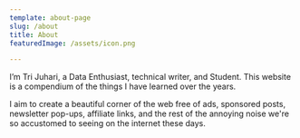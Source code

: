 ```yaml
---
template: about-page
slug: /about
title: About
featuredImage: /assets/icon.png

---
```


I’m Tri Juhari, a Data Enthusiast, technical writer, and Student. This website is a compendium of the things I have learned over the years.

I aim to create a beautiful corner of the web free of ads, sponsored posts, newsletter pop-ups, affiliate links, and the rest of the annoying noise we're so accustomed to seeing on the internet these days.

 
